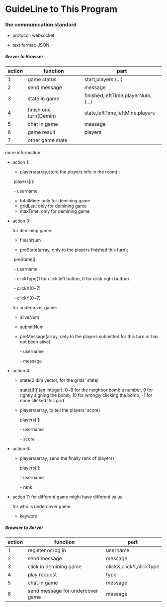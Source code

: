 # GuideLine to This Program

### the communication standard

- protocol: websocket


- text format: JSON

##### Server to Browser

| action | function               | part                              |
| ------ | ---------------------- | --------------------------------- |
| 1      | game status            | start,players,(...)               |
| 2      | send message           | message                           |
| 3      | state in game          | finished,leftTime,playerNum,(...) |
| 4      | finish one turn(Demin) | state,leftTime,leftMine,players   |
| 5      | chat in game           | message                           |
| 6      | game result            | players                           |
| 7      | other game state       |                                   |

more information

- action 1: 

  - players(array,store the players info in the room) ; 

  ​       players[i]: 

  ​	- username

  - totalMine: only for demining game
  - gridLen: only for demining game
  - maxTime: only for demining game

- action 3: 

  for demining game:

  - finishNum


  - preState(array, only to the players finished this turn); 

  ​       preState[i]:

  ​	- username

  ​	- clickType(1 for click left button, 0 for click right button)

  ​	- clickX(0~7)

  ​	- clickY(0~7)

  for undercover game:

  - aliveNum

  - submitNum

  - preMessage(array, only to the players submitted for this turn or has not been alive)

    \- username

    \- message

- action 4: 

  - state(2 dim vector, for the grids' state)

    state[i]\[j](an integer): 0~8 for the neighbor bomb's number, 9 for rightly signing the bomb, 10 for wrongly clicking the bomb, -1 for none clicked this grid

  - players(array, to tell the players' score)

    players[i]:

    \- username

    \- score

- action 6:

  - players(array, send the finally rank of players)

    players[i]:

    \- username

    \- rank

- action 7: for different game might have different value

  for who is undercover game:

  - keyword

##### Browser to Server

| action | function                         | part                    |
| ------ | -------------------------------- | ----------------------- |
| 1      | register or log in               | username                |
| 2      | send message                     | message                 |
| 3      | click in demining game           | clickX,clickY,clickType |
| 4      | play request                     | type                    |
| 5      | chat in game                     | message                 |
| 6      | send message for undercover game | message                 |

